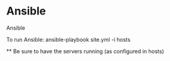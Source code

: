 # Ansible
Ansible

To run Ansible: ansible-playbook site.yml -i hosts

** Be sure to have the servers running (as configured in hosts)
